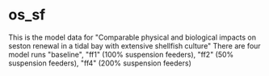 # os_sf
This is the model data for "Comparable physical and biological impacts on seston renewal in a tidal bay with extensive shellfish culture"
There are four model runs "baseline", "ff1" (100% suspension feeders), "ff2" (50% suspension feeders), "ff4" (200% suspension feeders)
